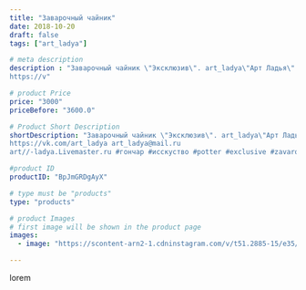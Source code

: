 ```yaml
---
title: "Заварочный чайник"
date: 2018-10-20
draft: false
tags: ["art_ladya"]

# meta description
description : "Заварочный чайник \"Эксклюзив\". art_ladya\"Арт Ладья\" Гончарная мастерская в Нижнем Новгороде. Изготовление керамики и мастер//-классы по обучению. 
https://v"

# product Price
price: "3000"
priceBefore: "3600.0"

# Product Short Description
shortDescription: "Заварочный чайник \"Эксклюзив\". art_ladya\"Арт Ладья\" Гончарная мастерская в Нижнем Новгороде. Изготовление керамики и мастер//-классы по обучению. 
https://vk.com/art_ladya art_ladya@mail.ru 
art//-ladya.Livemaster.ru #гончар #исскуство #potter #exclusive #zavarotnyuk #керамикаручнаяработа #керамиканазаказ #handmade #керамика #гончарнаяпосуда #эксклюзивнаякерамика #painter #tea #decor #ceramicar #nntoday #claygoods #restaurant #earthenware #ceramic #design #kraft #teatradition #ceramicart #teapot #заварочныйчайник #clay #авторскаякерамика"

#product ID
productID: "BpJmGRDgAyX"

# type must be "products"
type: "products"

# product Images
# first image will be shown in the product page
images:
  - image: "https://scontent-arn2-1.cdninstagram.com/v/t51.2885-15/e35/42908108_743240306030983_3663255729385559362_n.jpg?se=7&tp=1&_nc_ht=scontent-arn2-1.cdninstagram.com&_nc_cat=107&_nc_ohc=unlcnPR7K9kAX8M9TYe&ccb=7-4&oh=50d2a7ba54aa4948a5f06fcd24855b69&oe=60841F6B&_nc_sid=86f79a&ig_cache_key=MTg5NDIxMjY3NDY4MjYyMTA3OQ%3D%3D.2-ccb7-4"

---
```

lorem
